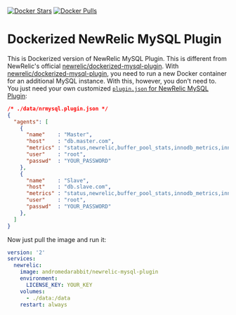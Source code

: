 [![Docker Stars](https://img.shields.io/docker/stars/andromedarabbit/newrelic-mysql-plugin.svg?style=flat-square)](https://hub.docker.com/r/andromedarabbit/newrelic-mysql-plugin/)
[![Docker Pulls](https://img.shields.io/docker/pulls/andromedarabbit/newrelic-mysql-plugin.svg?style=flat-square)](https://hub.docker.com/r/andromedarabbit/newrelic-mysql-plugin/)


# Dockerized NewRelic MySQL Plugin

This is Dockerized version of NewRelic MySQL Plugin. This is different from NewRelic's official [newrelic/dockerized-mysql-plugin](https://github.com/newrelic/dockerized-mysql-plugin). With [newrelic/dockerized-mysql-plugin](https://github.com/newrelic/dockerized-mysql-plugin), you need to run a new Docker container for an additional MySQL instance. With this, however, you don't need to. You just need your own customized [`plugin.json` for NewRelic MySQL Plugin](https://github.com/newrelic-platform/newrelic_mysql_java_plugin):

```json
/* ./data/nrmysql.plugin.json */
{
  "agents": [
    {
      "name"    : "Master",
      "host"    : "db.master.com",
      "metrics" : "status,newrelic,buffer_pool_stats,innodb_metrics,innodb_mutex,innodb_status,master",
      "user"    : "root",
      "passwd"  : "YOUR_PASSWORD"
    },
    {
      "name"    : "Slave",
      "host"    : "db.slave.com",
      "metrics" : "status,newrelic,buffer_pool_stats,innodb_metrics,innodb_mutex,innodb_status,slave",
      "user"    : "root",
      "passwd"  : "YOUR_PASSWORD"
    },
  ]
}
```

Now just pull the image and run it:

```yml
version: '2'
services:
  newrelic:
    image: andromedarabbit/newrelic-mysql-plugin
    environment:
      LICENSE_KEY: YOUR_KEY
    volumes:
      - ./data:/data
    restart: always
```
